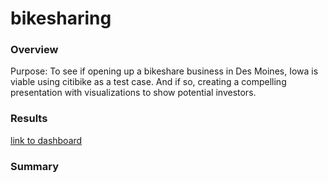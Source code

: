 # bikesharing

### Overview

Purpose: To see if opening up a bikeshare business in Des Moines, Iowa is viable using citibike as a test case. And if so, creating a compelling presentation with visualizations to show potential investors.

### Results

[link to dashboard](https://public.tableau.com/views/Bikesharing_16483385831170/CitibikeAnalysis?:language=en-US&publish=yes&:display_count=n&:origin=viz_share_link "link to dashboard")

### Summary


